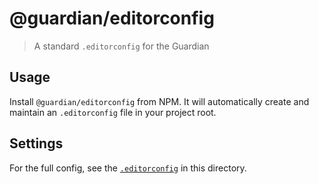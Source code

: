 # @guardian/editorconfig

> A standard `.editorconfig` for the Guardian

## Usage

Install `@guardian/editorconfig` from NPM. It will automatically create and maintain an `.editorconfig` file in your project root.

## Settings

For the full config, see the [`.editorconfig`](./.editorconfig) in this directory.
